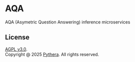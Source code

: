 # AQA
AQA (Asymetric Question Answering) inference microservices
## License
[AGPL v3.0](LICENSE).<br>
Copyright @ 2025 [Pythera](https://github.com/pytheralab/sati). All rights reserved.
